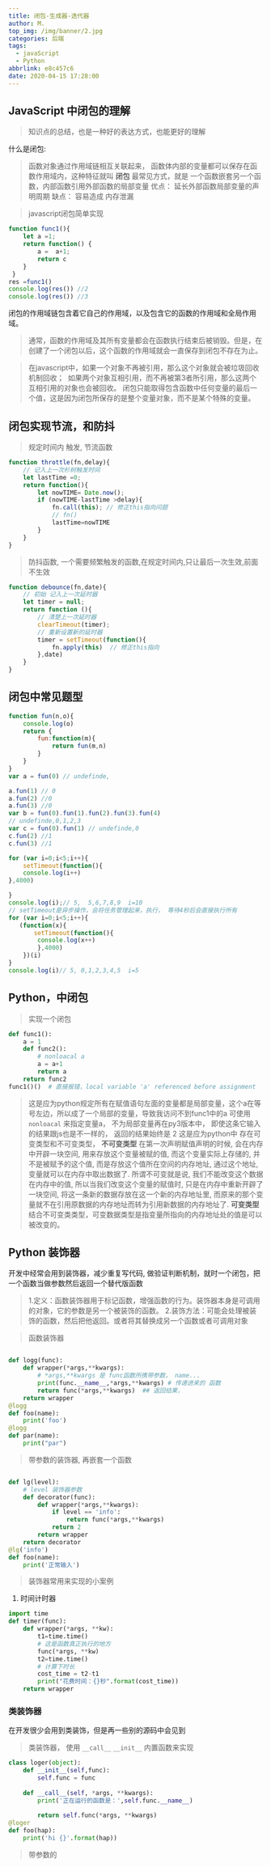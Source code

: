```yaml
---
title: 闭包-生成器-迭代器
author: M.
top_img: /img/banner/2.jpg
categories: 后端
tags:
  - javaScript
  - Python
abbrlink: e8c457c6
date: 2020-04-15 17:28:00
---
```



## JavaScript 中闭包的理解

> 知识点的总结，也是一种好的表达方式，也能更好的理解


什么是闭包:
> 函数对象通过作用域链相互关联起来， 函数体内部的变量都可以保存在函数作用域内，这种特征就叫 **闭包**
> 最常见方式，就是 一个函数嵌套另一个函数，内部函数引用外部函数的局部变量
> 优点：
  延长外部函数局部变量的声明周期
> 缺点：
  容易造成 内存泄漏

>javascript闭包简单实现

```javascript
function func1(){
    let a =1;
    return function() {
        a =  a+1;
        return c
    } 
 }
res =func1()
console.log(res()) //2
console.log(res()) //3
```
闭包的作用域链包含着它自己的作用域，以及包含它的函数的作用域和全局作用域。
>通常，函数的作用域及其所有变量都会在函数执行结束后被销毁。但是，在创建了一个闭包以后，这个函数的作用域就会一直保存到闭包不存在为止。

>在javascript中，如果一个对象不再被引用，那么这个对象就会被垃圾回收机制回收； 
如果两个对象互相引用，而不再被第3者所引用，那么这两个互相引用的对象也会被回收。
闭包只能取得包含函数中任何变量的最后一个值，这是因为闭包所保存的是整个变量对象，而不是某个特殊的变量。

<!-- more -->

## 闭包实现节流，和防抖

> 规定时间内 触发, 节流函数

```javascript
function throttle(fn,delay){
    // 记入上一次杉树触发时间
    let lastTime =0;
    return function(){
        let nowTIME= Date.now();
        if (nowTIME-lastTime >delay){
            fn.call(this); // 修正this指向问题
            // fn()
            lastTime=nowTIME
        }
    }
}
```

>防抖函数, 一个需要频繁触发的函数,在规定时间内,只让最后一次生效,前面不生效

```javascript
function debounce(fn,date){
    // 初始 记入上一次延时器
    let timer = null;
    return function (){
        // 清楚上一次延时器
        clearTimeout(timer);
        // 重新设置新的延时器
        timer = setTimeout(function(){
            fn.apply(this)  // 修正this指向
        },date)
    }
}
```




## 闭包中常见题型

```javascript
function fun(n,o){
    console.log(o)
    return {
        fun:function(m){
            return fun(m,n)
        }
    }
}
var a = fun(0) // undefinde,

a.fun(1) // 0
a.fun(2) //0
a.fun(3) //0
var b = fun(0).fun(1).fun(2).fun(3).fun(4)
// undefinde,0,1,2,3
var c = fun(0).fun(1) // undefinde,0
c.fun(2) //1
c.fun(3) //1

```



```javascript
for (var i=0;i<5;i++){
    setTimeout(function(){
    console.log(i++)    
},4000)

}
console.log(i);// 5,  5,6,7,8,9  i=10
// setTimeout是异步操作，会将任务管理起来，执行， 等待4秒后会直接执行所有
for (var i=0;i<5;i++){
   (function(x){
       setTimeout(function(){
        console.log(x++)    
        },4000)
    })(i)
}
console.log(i)// 5, 0,1,2,3,4,5  i=5
```





## Python，中闭包

> 实现一个闭包

```python
def func1():
    a = 1
    def func2():
        # nonloacal a
        a = a+1
        return a
    return func2
func1()()  # 直接报错，local variable 'a' referenced before assignment
```
>这是应为python规定所有在赋值语句左面的变量都是局部变量，这个a在等号左边，所以成了一个局部的变量，导致我访问不到func1中的a
>可使用 `nonloacal` 来指定变量a， 不为局部变量再在py3版本中， 即使这条它输入的结果跟js也是不一样的， 返回的结果始终是 2
这是应为python中 存在可变类型和不可变类型，
>**不可变类型** 在第一次声明赋值声明的时候, 会在内存中开辟一块空间, 用来存放这个变量被赋的值,  而这个变量实际上存储的, 并不是被赋予的这个值, 而是存放这个值所在空间的内存地址, 通过这个地址, 变量就可以在内存中取出数据了. 所谓不可变就是说, 我们不能改变这个数据在内存中的值, 所以当我们改变这个变量的赋值时, 只是在内存中重新开辟了一块空间, 将这一条新的数据存放在这一个新的内存地址里, 而原来的那个变量就不在引用原数据的内存地址而转为引用新数据的内存地址了.
>**可变类型** 结合不可变类类型，可变数据类型是指变量所指向的内存地址处的值是可以被改变的。


## Python 装饰器

开发中经常会用到装饰器，减少重复写代码, 做验证判断机制，就时一个闭包，把一个函数当做参数然后返回一个替代版函数

>1.定义：函数装饰器用于标记函数，增强函数的行为。装饰器本身是可调用的对象，它的参数是另一个被装饰的函数。
2.装饰方法：可能会处理被装饰的函数，然后把他返回。或者将其替换成另一个函数或者可调用对象

>函数装饰器 

```python

def logg(func):
    def wrapper(*args,**kwargs):
        # *args,**kwargs 是 func函数所携带参数， name...
        print(func.__name__,*args,**kwargs) # 传递进来的 函数
        return func(*args,**kwargs)  ## 返回结果，
    return wrapper 
@logg
def foo(name):
    print('foo')
@logg
def par(name):
    print("par")

```
> 带参数的装饰器, 再嵌套一个函数

```python

def lg(level):
    # level 装饰器参数
    def decorator(func):
        def wrapper(*args,**kwargs):
            if level == 'info':
                return func(*args,**kwargs)
            return 2
        return wrapper
    return decorator
@lg('info')
def foo(name):
    print('正常输入')

```

>装饰器常用来实现的小案例

1. 时间计时器

```python
import time
def timer(func):
    def wrapper(*args, **kw):
        t1=time.time()
        # 这是函数真正执行的地方
        func(*args, **kw)
        t2=time.time()
        # 计算下时长
        cost_time = t2-t1 
        print("花费时间：{}秒".format(cost_time))
    return wrapper
```


### 类装饰器

在开发很少会用到类装饰，但是再一些别的源码中会见到

> 类装饰器， 使用 `__call__` `__init__` 内置函数来实现

```python
class loger(object):
    def __init__(self,func):
        self.func = func
    
    def __call__(self, *args, **kwargs):
        print('正在运行的函数是：',self.func.__name__)
        
        return self.func(*args, **kwargs)
@loger
def foo(hap):
    print('hi {}'.format(hap))
```

>带参数的